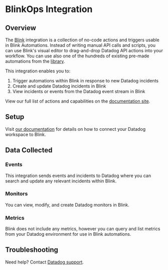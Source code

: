 # BlinkOps Integration

## Overview

The [Blink][1] integration is a collection of no-code actions and triggers usable in Blink Automations. Instead of writing manual API calls and scripts, you can use Blink's visual editor to drag-and-drop Datadog API actions into your workflow. You can use also one of the hundreds of existing pre-made automations from the [library][2].

This integration enables you to:
1. Trigger automations within Blink in response to new Datadog incidents 
2. Create and update Datadog incidents in Blink 
3. View incidents or events from the Datadog event stream in Blink

View our full list of actions and capabilities on the [documentation site][3].

## Setup

Visit [our documentation][4] for details on how to connect your Datadog workspace to Blink.

## Data Collected

### Events

This integration sends events and incidents to Datadog where you can search and update any relevant incidents within Blink. 

### Monitors

You can view, modify, and create Datadog monitors in Blink.

### Metrics

Blink does not include any metrics, however you can query and list metrics from your Datadog environment for use in Blink automations.

## Troubleshooting

Need help? Contact [Datadog support][5].

[1]: https://www.blinkops.com/
[2]: https://library.blinkops.com/
[3]: https://www.docs.blinkops.com/docs/Integrations/Datadog/Actions
[4]: https://www.docs.blinkops.com/docs/Integrations/Datadog/
[5]: https://docs.datadoghq.com/help/
